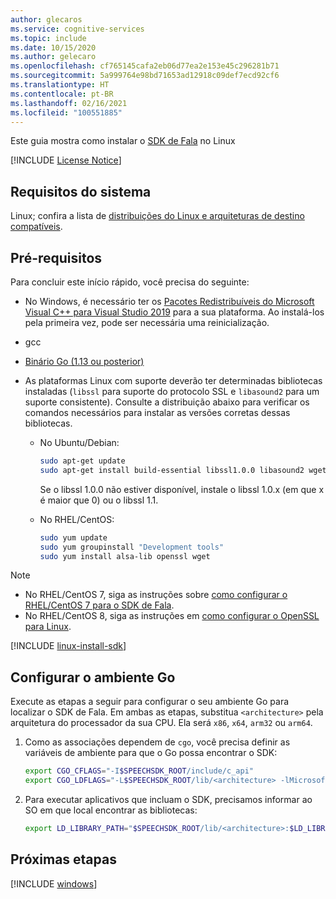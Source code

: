 ```yaml
---
author: glecaros
ms.service: cognitive-services
ms.topic: include
ms.date: 10/15/2020
ms.author: gelecaro
ms.openlocfilehash: cf765145cafa2eb06d77ea2e153e45c296281b71
ms.sourcegitcommit: 5a999764e98bd71653ad12918c09def7ecd92cf6
ms.translationtype: HT
ms.contentlocale: pt-BR
ms.lasthandoff: 02/16/2021
ms.locfileid: "100551885"
---
```

Este guia mostra como instalar o [SDK de Fala](~/articles/cognitive-services/speech-service/speech-sdk.md) no Linux

[!INCLUDE [License Notice](~/includes/cognitive-services-speech-service-license-notice.md)]

## <a name="system-requirements"></a>Requisitos do sistema

Linux; confira a lista de [distribuições do Linux e arquiteturas de destino compatíveis](~/articles/cognitive-services/speech-service/speech-sdk.md).

## <a name="prerequisites"></a>Pré-requisitos

Para concluir este início rápido, você precisa do seguinte:

* No Windows, é necessário ter os [Pacotes Redistribuíveis do Microsoft Visual C++ para Visual Studio 2019](https://support.microsoft.com/en-us/topic/the-latest-supported-visual-c-downloads-2647da03-1eea-4433-9aff-95f26a218cc0) para a sua plataforma. Ao instalá-los pela primeira vez, pode ser necessária uma reinicialização.
* gcc
* [Binário Go (1.13 ou posterior)](https://golang.org/dl/)

* As plataformas Linux com suporte deverão ter determinadas bibliotecas instaladas (`libssl` para suporte do protocolo SSL e `libasound2` para um suporte consistente). Consulte a distribuição abaixo para verificar os comandos necessários para instalar as versões corretas dessas bibliotecas.

   * No Ubuntu/Debian:

     ```sh
     sudo apt-get update
     sudo apt-get install build-essential libssl1.0.0 libasound2 wget
     ```

     Se o libssl 1.0.0 não estiver disponível, instale o libssl 1.0.x (em que x é maior que 0) ou o libssl 1.1.

   * No RHEL/CentOS:

     ```sh
     sudo yum update
     sudo yum groupinstall "Development tools"
     sudo yum install alsa-lib openssl wget
     ```

> [!NOTE]
> - No RHEL/CentOS 7, siga as instruções sobre [como configurar o RHEL/CentOS 7 para o SDK de Fala](~/articles/cognitive-services/speech-service/how-to-configure-rhel-centos-7.md).
> - No RHEL/CentOS 8, siga as instruções em [como configurar o OpenSSL para Linux](~/articles/cognitive-services/speech-service/how-to-configure-openssl-linux.md).

[!INCLUDE [linux-install-sdk](linux-install-sdk.md)]


## <a name="configure-go-environment"></a>Configurar o ambiente Go

Execute as etapas a seguir para configurar o seu ambiente Go para localizar o SDK de Fala. Em ambas as etapas, substitua `<architecture>` pela arquitetura do processador da sua CPU. Ela será `x86`, `x64`, `arm32` ou `arm64`.

1. Como as associações dependem de `cgo`, você precisa definir as variáveis de ambiente para que o Go possa encontrar o SDK:

   ```sh
   export CGO_CFLAGS="-I$SPEECHSDK_ROOT/include/c_api"
   export CGO_LDFLAGS="-L$SPEECHSDK_ROOT/lib/<architecture> -lMicrosoft.CognitiveServices.Speech.core"
   ```

1. Para executar aplicativos que incluam o SDK, precisamos informar ao SO em que local encontrar as bibliotecas:

   ```sh
   export LD_LIBRARY_PATH="$SPEECHSDK_ROOT/lib/<architecture>:$LD_LIBRARY_PATH"
   ```

## <a name="next-steps"></a>Próximas etapas

[!INCLUDE [windows](../quickstart-list-go.md)]
